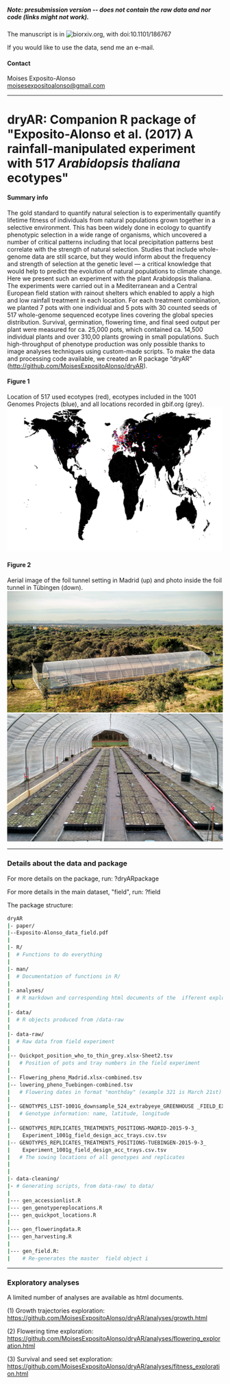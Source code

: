 
##### Note: presubmission version --  does not contain the raw data and nor code (links might not work).

The manuscript is in ![biorxiv.org](http://www.biorxiv.org/content/early/2017/09/10/186767), with doi:10.1101/186767

If you would like to use the data, send me an e-mail.

#### Contact

Moises Exposito-Alonso     
moisesexpositoalonso@gmail.com      

------


# dryAR: Companion R package of "Exposito-Alonso et al. (2017) A rainfall-manipulated experiment with 517 *Arabidopsis thaliana* ecotypes"


#### Summary info
The gold standard to quantify natural selection is to experimentally quantify lifetime fitness of individuals from natural populations grown together in a selective environment. This has been widely done in ecology to quantify phenotypic selection in a wide range of organisms, which uncovered a number of critical patterns including that local precipitation patterns best correlate with the strength of natural selection. Studies that include whole-genome data are still scarce, but they would inform about the frequency and strength of selection at the genetic level — a critical knowledge that would help to predict the evolution of natural populations to climate change. Here we present such an experiment with the plant Arabidopsis thaliana. The experiments were carried out in a Mediterranean and a Central European field station with rainout shelters which enabled to apply a high and low rainfall treatment in each location. For each treatment combination, we planted 7 pots with one individual and 5 pots with 30 counted seeds of 517 whole-genome sequenced ecotype lines covering the global species distribution. Survival, germination, flowering time, and final seed output per plant were measured for ca. 25,000 pots, which contained ca. 14,500 individual plants and over 310,00 plants growing in small populations. Such high-throughput of phenotype production was only possible thanks to image analyses techniques using custom-made scripts. To make the data and processing code available, we created an R package “dryAR” (http://github.com/MoisesExpositoAlonso/dryAR). 

#### Figure 1
Location of 517 used ecotypes (red), ecotypes included in the 1001 Genomes Projects (blue), and all locations recorded in gbif.org (grey).
![alt text](https://github.com/MoisesExpositoAlonso/dryAR/blob/master/Figure_gbif_field_occurrence_map.pdf.png)

#### Figure 2
Aerial image of the foil tunnel setting in Madrid (up) and photo inside the foil tunnel in Tübingen (down).
![alt text](https://github.com/MoisesExpositoAlonso/dryAR/blob/master/IMG_20151113_154250988.jpg)
![alt text](https://github.com/MoisesExpositoAlonso/dryAR/blob/master/IMG_20151121_162359474_HDR.jpg)



------


### Details about the data and package

For more details on the package, run:
?dryARpackage

For more details in the main dataset, "field", run:
?field

The package structure:

``` sh
dryAR
|- paper/
|--Exposito-Alonso_data_field.pdf
|
|- R/
|  # Functions to do everything
|
|- man/
|  # Documentation of functions in R/
|
|- analyses/
|  # R markdown and corresponding html documents of the  ifferent exploratory analyses.
|
|- data/
|  # R objects produced from /data-raw
|
|- data-raw/
|  # Raw data from field experiment
|
|-- Quickpot_position_who_to_thin_grey.xlsx-Sheet2.tsv
|   # Position of pots and tray numbers in the field experiment
|
|-- Flowering_pheno_Madrid.xlsx-combined.tsv
|-- lowering_pheno_Tuebingen-combined.tsv
|   # Flowering dates in format "monthday" (example 321 is March 21st)
|
|-- GENOTYPES_LIST-1001G_downsample_524_extrabyeye_GREENHOUSE _FIELD_EXPERIMENT_FINAL.csv.tsv
|   # Genotype information: name, latitude, longitude
|
|-- GENOTYPES_REPLICATES_TREATMENTS_POSITIONS-MADRID-2015-9-3_
|    Experiment_1001g_field_design_acc_trays.csv.tsv
|-- GENOTYPES_REPLICATES_TREATMENTS_POSITIONS-TUEBINGEN-2015-9-3_
|    Experiment_1001g_field_design_acc_trays.csv.tsv
|   # The sowing locations of all genotypes and replicates
|
|
|- data-cleaning/
|- # Generating scripts, from data-raw/ to data/
|
|--- gen_accessionlist.R
|--- gen_genotypereplocations.R
|--- gen_quickpot_locations.R
|
|--- gen_floweringdata.R
|--- gen_harvesting.R
|
|--- gen_field.R:
|    # Re-generates the master  field object i

```

------


### Exploratory analyses 

A limited number of analyses are available as html documents.

(1) Growth trajectories exploration:
https://github.com/MoisesExpositoAlonso/dryAR/analyses/growth.html

(2) Flowering time exploration:
https://github.com/MoisesExpositoAlonso/dryAR/analyses/flowering_exploration.html

(3) Survival and seed set exploration:
https://github.com/MoisesExpositoAlonso/dryAR/analyses/fitness_exploration.html

